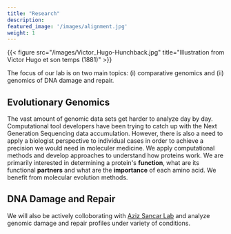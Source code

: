```yaml
---
title: "Research"
description: 
featured_image: '/images/alignment.jpg'
weight: 1
---
```

{{< figure src="/images/Victor_Hugo-Hunchback.jpg" title="Illustration from Victor Hugo et son temps (1881)" >}}

The focus of our lab is on two main topics: (i) comparative genomics and (ii) genomics of DNA damage and repair. 

## Evolutionary Genomics

The vast amount of genomic data sets get harder to analyze day by day. Computational tool developers have been trying to catch up with the Next Generation Sequencing data accumulation. However, there is also a need to apply a biologist perspective to individual cases in order to achieve a precision we would need in moleculer medicine. We apply computational methods and develop approaches to understand how proteins work. We are primarily interested in determining a protein's **function**, what are its functional **partners** and what are the **importance** of each amino acid. We benefit from molecular evolution methods.

## DNA Damage and Repair

We will also be actively colloborating with [Aziz Sancar Lab](http://sancarlab.unc.edu) and analyze genomic damage and repair profiles under variety of conditions.     